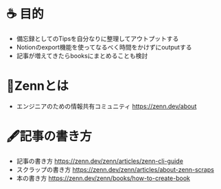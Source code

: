 # ☕️ 目的
- 備忘録としてのTipsを自分なりに整理してアウトプットする
- Notionのexport機能を使ってなるべく時間をかけずにoutputする
- 記事が増えてきたらbooksにまとめることも検討

# 📘Zennとは
- エンジニアのための情報共有コミュニティ
  https://zenn.dev/about

# 🖋記事の書き方
- 記事の書き方
  https://zenn.dev/zenn/articles/zenn-cli-guide
- スクラップの書き方
  https://zenn.dev/zenn/articles/about-zenn-scraps
- 本の書き方
  https://zenn.dev/zenn/books/how-to-create-book

